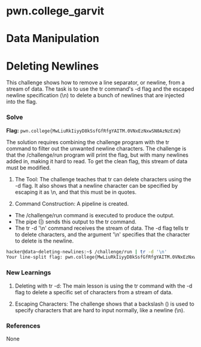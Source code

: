 # pwn.college_garvit
# Data Manipulation

# Deleting Newlines
This challenge shows how to remove a line separator, or newline, from a stream of data. The task is to use the tr command's -d flag and the escaped newline specification (\n) to delete a bunch of newlines that are injected into the flag.

### Solve
**Flag:** `pwn.college{MwLiuRkIiyyD8kSsfGfRfgYAITM.0VNxEzNxwSN0AzNzEzW}`

The solution requires combining the challenge program with the tr command to filter out the unwanted newline characters.
The challenge is that the /challenge/run program will print the flag, but with many newlines added in, making it hard to read. To get the clean flag, this stream of data must be modified.

1. The Tool: The challenge teaches that tr can delete characters using the -d flag. It also shows that a newline character can be specified by escaping it as \n, and that this must be in quotes.

2. Command Construction: A pipeline is created.
 - The /challenge/run command is executed to produce the output.
 - The pipe (|) sends this output to the tr command.
 - The tr -d '\n' command receives the stream of data. The -d flag tells tr to delete characters, and the argument '\n' specifies that the character to delete is the newline.

```bash
hacker@data~deleting-newlines:~$ /challenge/run | tr -d '\n'
Your line-split flag: pwn.college{MwLiuRkIiyyD8kSsfGfRfgYAITM.0VNxEzNxwSN0AzNzEzW}
```
    
### New Learnings
1. Deleting with tr -d: The main lesson is using the tr command with the -d flag to delete a specific set of characters from a stream of data.

2. Escaping Characters: The challenge shows that a backslash (\) is used to specify characters that are hard to input normally, like a newline (\n).

### References 
None